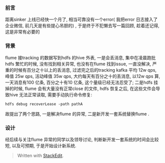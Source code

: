 ### 前言
距离sinker 上线已经快一个月了, 相当可靠没有一个error( 我把error 日志接入了企业微信, 前几天是有些提心吊胆的) , 于是终于不犯懒去写一篇回顾, 趁着还记得, 这是非常有必要的
### 背景
flume 接tracking 的数据写到hdfs 的hive 外表, 一是会丢消息, 集中在凌晨跑批 hdfs 繁忙的时候, 没有找到相关异常, 也没有在flume 找到issue, 一直没解决, 严重的时候有百分之十以上的丢消息, 过滤完之后的tracking kafka 平均 12w qps, 峰值 25w qps, 活动峰值 35w qps, 大约每天有百分之十的丢消息, 以12w qps 算, 一天消息有100 亿条, 百分之十有10 亿条, 这个量级已经无法忍受了; 二是hdfs 挂掉的时候, flume 会有大量没有正常close 的文件, hdfs 恢复之后, 在这些文件会导致hive 无法正常读取, 需要手动执行命令修复: 
```
hdfs debug recoverLease -path pathA
```
 故提出了两个思路, 一是解决flume 的异常, 二是新开发一套系统替换flume . 

### 设计
经后续与关注flume 异常的同学以及领导讨论, 判断新开发一套系统的时间会比较短, 以及可预期, 于是开始设计新系统. 
> Written with [StackEdit](https://stackedit.io/).
<!--stackedit_data:
eyJoaXN0b3J5IjpbMTg0NzU4MzAxLDE4Nzk5MzE3MTMsLTgwND
Q2NDI4NSwtMTg2OTk1NDkxNywxOTI4MTYyNDQxXX0=
-->